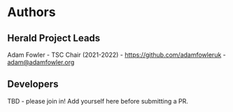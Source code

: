 # Authors

## Herald Project Leads

Adam Fowler - TSC Chair (2021-2022) - https://github.com/adamfowleruk - adam@adamfowler.org

## Developers

TBD - please join in! Add yourself here before submitting a PR.
